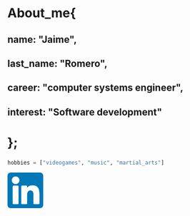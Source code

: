 # About_me{
 ## name: "Jaime", 
 ## last_name: "Romero",
 ## career: "computer systems engineer",
 ## interest: "Software development"
# };

```python
hobbies = ["videogames", "music", "martial_arts"]
```

<a href="https://www.linkedin.com/in/jaime-adri%C3%A1n-romero-herrera-00b30513b/" target="_blank"><img src="./linkedin.png" alt="linkedin" style="width:80px;">
</a>

